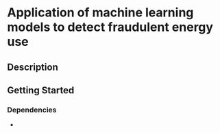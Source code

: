 # Application of machine learning models to detect fraudulent energy use

## Description


## Getting Started

### Dependencies
*
